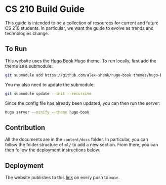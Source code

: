 # CS 210 Build Guide

This guide is intended to be a collection of resources for current and future CS 210 students. In particular, we want the guide to evolve as trends and technologies change.

## To Run

This website uses the [Hugo Book](https://github.com/alex-shpak/hugo-book) Hugo theme. To run locally, first add the theme as a submodule:

```bash
git submodule add https://github.com/alex-shpak/hugo-book themes/hugo-book
```

You my also need to update the submodule:

```bash
git submodule update --init --recursive
```

Since the config file has already been updated, you can then run the server:

```bash
hugo server --minify --theme hugo-book
```

## Contribution

All the documents are in the `content/docs` folder. In particular, you can follow the folder structure of `ml/` to add a new section. From there, you can then follow the deployment instructions below.

## Deployment

The website publishes to this [link](https://cs210.github.io/build-guide/) on every push to `main`.